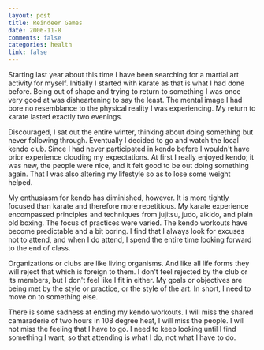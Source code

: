```yaml
--- 
layout: post
title: Reindeer Games
date: 2006-11-8
comments: false
categories: health
link: false
---
```

Starting last year about this time I have been searching for a martial art activity for myself. Initially I started with karate as that is what I had done before. Being out of shape and trying to return to something I was once very good at was disheartening to say the least. The mental image I had bore no resemblance to the physical reality I was experiencing. My return to karate lasted exactly two evenings.

Discouraged, I sat out the entire winter, thinking about doing something but never following through. Eventually I decided to go and watch the local kendo club. Since I had never participated in kendo before I wouldn't have prior experience clouding my expectations. At first I really enjoyed kendo; it was new, the people were nice, and it felt good to be out doing something again. That I was also altering my lifestyle so as to lose some weight helped.

My enthusiasm for kendo has diminished, however. It is more tightly focused than karate and therefore more repetitious. My karate experience encompassed principles and techniques from jujitsu, judo, aikido, and plain old boxing. The focus of practices were varied. The kendo workouts have become predictable and a bit boring. I find that I always look for excuses not to attend, and when I do attend, I spend the entire time looking forward to the end of class.

Organizations or clubs are like living organisms. And like all life forms they will reject that which is foreign to them. I don't feel rejected by the club or its members, but I don't feel like I fit in either. My goals or objectives are being met by the style or practice, or the style of the art. In short, I need to move on to something else.

There is some sadness at ending my kendo workouts. I will miss the shared camaraderie of two hours in 108 degree heat, I will miss the people. I will not miss the feeling that I have to go. I need to keep looking until I find something I want, so that attending is what I do, not what I have to do.
